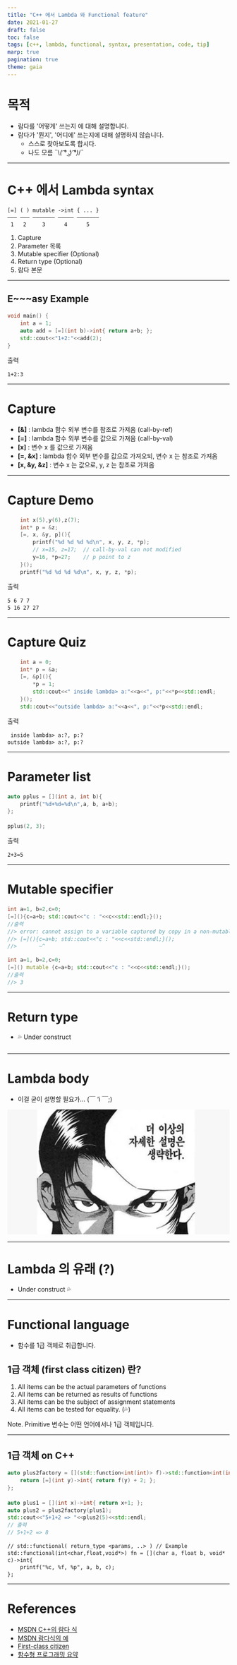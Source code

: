 ```yaml
---
title: "C++ 에서 Lambda 와 Functional feature"
date: 2021-01-27
draft: false
toc: false
tags: [c++, lambda, functional, syntax, presentation, code, tip]
marp: true
pagination: true
theme: gaia
---
```


# 목적
* 람다를 '어떻게' 쓰는지 에 대해 설명합니다.
* 람다가 '뭔지', '어디에' 쓰는지에 대해 설명하지 않습니다.
  * 스스로 찾아보도록 합시다.
  * 나도 모름 ¯\\_( ͡° ͜ʖ ͡°)_/¯

----

# C++ 에서 Lambda syntax

```
[=] ( ) mutable ->int { ... }
——— ——— ——————— ————— ———————
 1   2     3      4      5
```

1. Capture
2. Parameter 목록
3. Mutable specifier (Optional)
4. Return type (Optional)
5. 람다 본문

----

## E~~~asy Example

```c++
void main() {
    int a = 1;
    auto add = [=](int b)->int{ return a+b; };
    std::cout<<"1+2:"<<add(2);
}
```

출력

```
1+2:3
```

----

# Capture

* **[&]** : lambda 함수 외부 변수를 참조로 가져옴 (call-by-ref)
* **[=]** :  lambda 함수 외부 변수를 값으로 가져옴 (call-by-val)
* **[x]** : 변수 x 를 값으로 가져옴
* **[=, &x]** : lambda 함수 외부 변수를 값으로 가져오되, 변수 x 는 참조로 가져옴
* **[x, &y, &z]** : 변수 x 는 값으로, y, z 는 참조로 가져옴

----

# Capture Demo

```c++
    int x(5),y(6),z(7);
    int* p = &z;
    [=, x, &y, p](){
        printf("%d %d %d %d\n", x, y, z, *p);
        // x=15, z=17;  // call-by-val can not modified
        y=16, *p=27;    // p point to z
    }();
    printf("%d %d %d %d\n", x, y, z, *p);
```

출력

```
5 6 7 7
5 16 27 27
```

----

# Capture Quiz

```c++
    int a = 0;
    int* p = &a;
    [=, &p](){
        *p = 1;
        std::cout<<" inside lambda> a:"<<a<<", p:"<<*p<<std::endl;
    }();
    std::cout<<"outside lambda> a:"<<a<<", p:"<<*p<<std::endl;
```

출력

```
 inside lambda> a:?, p:?
outside lambda> a:?, p:?
```

----

# Parameter list

```c++
auto pplus = [](int a, int b){
    printf("%d+%d=%d\n",a, b, a+b);
};

pplus(2, 3);
```

출력
```
2+3=5
```

----

# Mutable specifier

```c++
int a=1, b=2,c=0;
[=](){c=a+b; std::cout<<"c : "<<c<<std::endl;}();
//출력
//> error: cannot assign to a variable captured by copy in a non-mutable lambda
//> [=](){c=a+b; std::cout<<"c : "<<c<<std::endl;}();
//>       ~^
```

```c++
int a=1, b=2,c=0;
[=]() mutable {c=a+b; std::cout<<"c : "<<c<<std::endl;}();
//출력
//> 3
```

----

# Return type

* 💦 Under construct

```c++

```

----

# Lambda body

* 이걸 굳이 설명할 필요가... (￣ ‘i ￣;)

![height:400px](./resources/_gen/images/3944540494575102317111-1315200466783997952.jpg)

----

# Lambda 의 유래 (?)
* Under construct 💦

----

# Functional language

* 함수를 1급 객체로 취급합니다.

## 1급 객체 (first class citizen) 란?

1. All items can be the actual parameters of functions
2. All items can be returned as results of functions
3. All items can be the subject of assignment statements
4. All items can be tested for equality. (💦)

Note. Primitive 변수는 어떤 언어에서나 1급 객체입니다.

----

## 1급 객체 on C++

```c++
auto plus2factory = [](std::function<int(int)> f)->std::function<int(int)>{
    return [=](int y)->int{ return f(y) + 2; };
};

auto plus1 = [](int x)->int{ return x+1; };
auto plus2 = plus2factory(plus1);
std::cout<<"5+1+2 => "<<plus2(5)<<std::endl;
// 출력
// 5+1+2 => 8
```

```
// std::functional( return_type <params, ..> ) // Example
std::functional(int<char,float,void*>) fn = [](char a, float b, void* c)->int{
    printf("%c, %f, %p", a, b, c);
};
```

----

# References
* [MSDN C++의 람다 식](https://docs.microsoft.com/ko-kr/cpp/cpp/lambda-expressions-in-cpp?view=msvc-160)
* [MSDN 람다식의 예](https://docs.microsoft.com/ko-kr/cpp/cpp/examples-of-lambda-expressions?view=msvc-160)
* [First-class citizen](https://en.wikipedia.org/wiki/First-class_citizen)
* [함수형 프로그래밍 요약](https://velog.io/@kyusung/%ED%95%A8%EC%88%98%ED%98%95-%ED%94%84%EB%A1%9C%EA%B7%B8%EB%9E%98%EB%B0%8D-%EC%9A%94%EC%95%BD)
